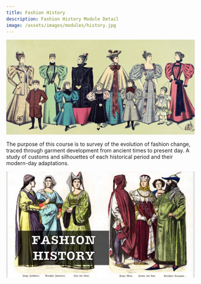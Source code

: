 ```yaml
---
title: Fashion History
description: Fashion History Module Detail
image: /assets/images/modules/history.jpg
---
```


![Fashion history](/assets/images/gallery/history.jpeg)

The purpose of this course is to survey of the evolution of fashion change,
traced through garment development from ancient times to present day.
A study of customs and silhouettes of each historical period and their modern-day adaptations.

![Fashion History](/assets/images/modules/history.jpg)
